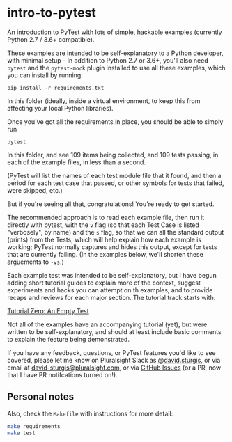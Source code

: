 # intro-to-pytest
An introduction to PyTest with lots of simple, hackable examples (currently Python 2.7 / 3.6+ compatible).

These examples are intended to be self-explanatory to a Python developer, with minimal setup - In addition to Python 2.7 or 3.6+, you'll also need `pytest` and the `pytest-mock` plugin installed to use all these examples, which you can install by running:

```
pip install -r requirements.txt
```

In this folder (ideally, inside a virtual environment, to keep this from affecting your local Python libraries).

Once you've got all the requirements in place, you should be able to simply run

```
pytest
```

In this folder, and see 109 items being collected, and 109 tests passing, in each of the example files, in less than a second.

(PyTest will list the names of each test module file that it found, and then a period for each test case that passed, or other symbols for tests that failed, were skipped, etc.)

But if you're seeing all that, congratulations! You're ready to get started.

The recommended approach is to read each example file, then run it directly with pytest, with the `v` flag (so that each Test Case is listed "verbosely", by name) and the `s` flag, so that we can all the standard output (prints) from the Tests, which will help explain how each example is working; PyTest normally captures and hides this output, except for tests that are currently failing. (In the examples below, we'll shorten these arguements to `-vs`.)

Each example test was intended to be self-explanatory, but I have begun adding short tutorial guides to explain more of the context, suggest experiments and hacks you can attempt on th examples, and to provide recaps and reviews for each major section. The tutorial track starts with:

[Tutorial Zero: An Empty Test](https://github.com/pluralsight/intro-to-pytest/blob/master/tutorials/00_empty_test.md)

Not all of the examples have an accompanying tutorial (yet), but were written to be self-explanatory, and should at least include basic comments to explain the feature being demonstrated.

If you have any feedback, questions, or PyTest features you'd like to see covered, please let me know on Pluralsight Slack as [@david.sturgis](https://pluralsight.slack.com/team/U036DTQQ1), or via email at [david-sturgis@pluralsight.com](mailto:david-sturgis@pluralsight.com), or via [GitHub Issues](https://github.com/pluralsight/intro-to-pytest/issues) (or a PR, now that I have PR notifcations turned on!).


## Personal notes

Also, check the `Makefile` with instructions for more detail:

```bash
make requirements
make test
```